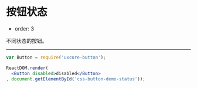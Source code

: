 # 按钮状态

- order: 3

不同状态的按钮。

---

````jsx
var Button = require('uxcore-button');

ReactDOM.render(
  <Button disabled>disabled</Button>
, document.getElementById('css-button-demo-status'));
````
